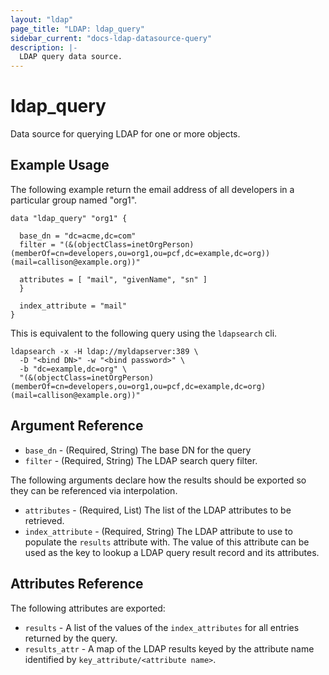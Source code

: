 ```yaml
---
layout: "ldap"
page_title: "LDAP: ldap_query"
sidebar_current: "docs-ldap-datasource-query"
description: |-
  LDAP query data source.
---
```


# ldap\_query

Data source for querying LDAP for one or more objects.

## Example Usage

The following example return the email address of all developers in a particular group named "org1".

```
data "ldap_query" "org1" {

  base_dn = "dc=acme,dc=com"
  filter = "(&(objectClass=inetOrgPerson)(memberOf=cn=developers,ou=org1,ou=pcf,dc=example,dc=org))(mail=callison@example.org))"

  attributes = [ "mail", "givenName", "sn" ]
  }

  index_attribute = "mail"
}
```

This is equivalent to the following query using the `ldapsearch` cli.

```
ldapsearch -x -H ldap://myldapserver:389 \
  -D "<bind DN>" -w "<bind password>" \
  -b "dc=example,dc=org" \
  "(&(objectClass=inetOrgPerson)(memberOf=cn=developers,ou=org1,ou=pcf,dc=example,dc=org)(mail=callison@example.org))"
``` 

## Argument Reference

* `base_dn` - (Required, String) The base DN for the query
* `filter` - (Required, String) The LDAP search query filter.

The following arguments declare how the results should be exported so they can be referenced via interpolation.

* `attributes` - (Required, List) The list of the LDAP attributes to be retrieved. 
* `index_attribute` - (Required, String) The LDAP attribute to use to populate the `results` attribute with. The value of this attribute can be used as the key to lookup a LDAP query result record and its attributes.

## Attributes Reference

The following attributes are exported:

* `results` - A list of the values of the `index_attributes` for all entries returned by the query.
* `results_attr` - A map of the LDAP results keyed by the attribute name identified by `key_attribute/<attribute name>`.
